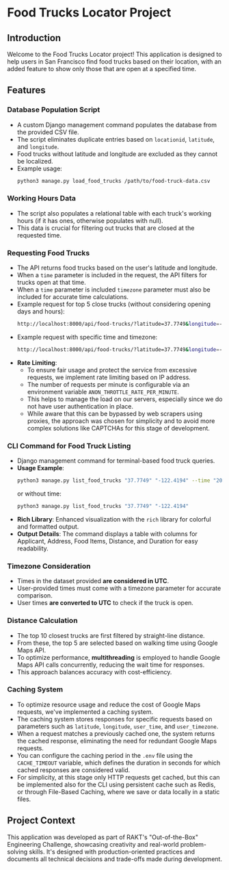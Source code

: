 # Food Trucks Locator Project

## Introduction

Welcome to the Food Trucks Locator project! This application is designed to help users in San Francisco find food trucks based on their location, with an added feature to show only those that are open at a specified time.

## Features

### Database Population Script

- A custom Django management command populates the database from the provided CSV file.
- The script eliminates duplicate entries based on `locationid`, `latitude`, and `longitude`.
- Food trucks without latitude and longitude are excluded as they cannot be localized.
- Example usage:
  ```bash
  python3 manage.py load_food_trucks /path/to/food-truck-data.csv
  ```

### Working Hours Data

- The script also populates a relational table with each truck's working hours (if it has ones, otherwise populates with null).
- This data is crucial for filtering out trucks that are closed at the requested time.

### Requesting Food Trucks

- The API returns food trucks based on the user's latitude and longitude.
- When a `time` parameter is included in the request, the API filters for trucks open at that time.
- When a `time` parameter is included `timezone` parameter must also be included for accurate time calculations.
- Example request for top 5 close trucks (without considering opening days and hours):
  ```bash
  http://localhost:8000/api/food-trucks/?latitude=37.7749&longitude=-122.4194
  ```
- Example request with specific time and timezone:
  ```bash
  http://localhost:8000/api/food-trucks/?latitude=37.7749&longitude=-122.4194&time=2023-09-15T10:30&timezone=America/Los_Angeles
  ```
- **Rate Limiting**:
  - To ensure fair usage and protect the service from excessive requests, we implement rate limiting based on IP address.
  - The number of requests per minute is configurable via an environment variable `ANON_THROTTLE_RATE_PER_MINUTE`.
  - This helps to manage the load on our servers, especially since we do not have user authentication in place.
  - While aware that this can be bypassed by web scrapers using proxies, the approach was chosen for simplicity and to avoid more complex solutions like CAPTCHAs for this stage of development.

### CLI Command for Food Truck Listing

- Django management command for terminal-based food truck queries.
- **Usage Example**:
  ```bash
  python3 manage.py list_food_trucks "37.7749" "-122.4194" --time "2023-09-15T10:30" --timezone "America/Los_Angeles"
  ```
  or without time:
  ```bash
  python3 manage.py list_food_trucks "37.7749" "-122.4194"
  ```
- **Rich Library**: Enhanced visualization with the `rich` library for colorful and formatted output.
- **Output Details**: The command displays a table with columns for Applicant, Address, Food Items, Distance, and Duration for easy readability.

### Timezone Consideration

- Times in the dataset provided **are considered in UTC**.
- User-provided times must come with a timezone parameter for accurate comparison.
- User times **are converted to UTC** to check if the truck is open.

### Distance Calculation

- The top 10 closest trucks are first filtered by straight-line distance.
- From these, the top 5 are selected based on walking time using Google Maps API.
- To optimize performance, **multithreading** is employed to handle Google Maps API calls concurrently, reducing the wait time for responses.
- This approach balances accuracy with cost-efficiency.

### Caching System

- To optimize resource usage and reduce the cost of Google Maps requests, we've implemented a caching system.
- The caching system stores responses for specific requests based on parameters such as `latitude`, `longitude`, `user_time`, and `user_timezone`.
- When a request matches a previously cached one, the system returns the cached response, eliminating the need for redundant Google Maps requests.
- You can configure the caching period in the `.env` file using the `CACHE_TIMEOUT` variable, which defines the duration in seconds for which cached responses are considered valid.
- For simplicity, at this stage only HTTP requests get cached, but this can be implemented also for the CLI using persistent cache such as Redis, or through File-Based Caching, where we save or data locally in a static files.

## Project Context

This application was developed as part of RAKT's "Out-of-the-Box" Engineering Challenge, showcasing creativity and real-world problem-solving skills. It's designed with production-oriented practices and documents all technical decisions and trade-offs made during development.
